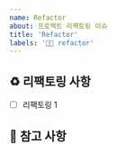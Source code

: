 ```yaml
---
name: Refactor
about: 프로젝트 리팩토링 이슈
title: 'Refactor'
labels: '🧑‍🔧 refactor'
---
```


## ♻️ 리팩토링 사항

<!-- 어떤 리팩토링 작업을 진행했는지 알려주세요. -->

- [ ] 리팩토링 1

## 📖 참고 사항

<!-- 레퍼런스, 스크린샷 등을 넣어 주세요. -->
